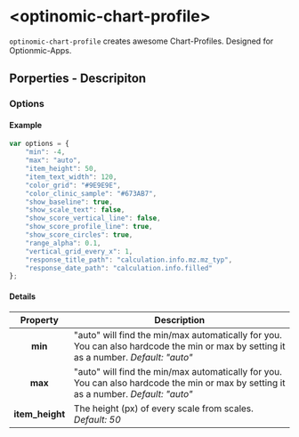 # \<optinomic-chart-profile\>

`optinomic-chart-profile` creates awesome Chart-Profiles. Designed for Optionmic-Apps.

## Porperties - Descripiton
### Options

#### Example

```JAVASCRIPT
var options = {
    "min": -4,
    "max": "auto",
    "item_height": 50,
    "item_text_width": 120,
    "color_grid": "#9E9E9E",
    "color_clinic_sample": "#673AB7",
    "show_baseline": true,
    "show_scale_text": false,
    "show_score_vertical_line": false,
    "show_score_profile_line": true,
    "show_score_circles": true,
    "range_alpha": 0.1,
    "vertical_grid_every_x": 1,
    "response_title_path": "calculation.info.mz.mz_typ",
    "response_date_path": "calculation.info.filled"
};
```

#### Details
| Property  |  Description  |
|:---:|---|
| __min__ | "auto" will find the min/max automatically for you. You can also hardcode the min or max by setting it as a number. _Default: "auto"_ |
| __max__ | "auto" will find the min/max automatically for you. You can also hardcode the min or max by setting it as a number. _Default: "auto"_ |
| __item_height__ | The height (px) of every scale from scales. _Default: 50_ |

